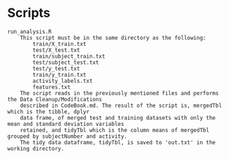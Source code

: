 # Scripts
	run_analysis.R
		This script must be in the same directory as the following:
			train/X_train.txt
			test/X_test.txt
			train/subject_train.txt
			test/subject_test.txt
			test/y_test.txt
			train/y_train.txt
			activity_labels.txt
			features.txt
		The script reads in the previously mentioned files and performs the Data Cleanup/Modifications
		described in CodeBook.md. The result of the script is, mergedTbl which is the tibble, dplyr 
		data frame, of merged test and training datasets with only the mean and standard deviation variables
		retained, and tidyTbl which is the column means of mergedTbl grouped by subjectNumber and activity.
		The tidy data dataframe, tidyTbl, is saved to 'out.txt' in the working directory.
